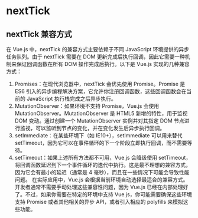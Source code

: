 # nextTick

## nextTick 兼容方式

在 Vue.js 中，nextTick 的兼容方式主要依赖于不同 JavaScript 环境提供的异步任务队列。由于 nextTick 需要在 DOM 更新完成后执行回调，因此它需要一种机制来保证回调函数在所有 DOM 操作完成后执行。以下是 Vue.js 实现的几种兼容方式：

1. Promises：在现代浏览器中，nextTick 会优先使用 Promise。Promise 是 ES6 引入的异步编程解决方案，它允许你注册回调函数，这些回调函数会在当前的 JavaScript 执行栈完成之后异步执行。
2. MutationObserver：如果环境不支持 Promise，Vue.js 会使用 MutationObserver。MutationObserver 是 HTML5 新增的特性，用于监视 DOM 变动。通过创建一个 MutationObserver 实例并对其指定 DOM 节点进行监视，可以监听到节点的变化，并在变化发生后异步执行回调。
3. setImmediate：在某些环境下（如 IE10+），setImmediate 可以用来替代 setTimeout，因为它可以在事件循环的下一个阶段立即执行回调，而不需要等待。
4. setTimeout：如果上述所有方法都不可用，Vue.js 会降级使用 setTimeout，将回调函数延迟到下一个事件循环的迭代中执行。这是最不理想的兼容方式，因为它会有最小的延迟（通常是 4 毫秒），而且在一些情况下可能会导致性能问题。
   在实际应用中，Vue.js 会根据当前环境自动选择最适合的兼容方式。开发者通常不需要手动处理这些兼容性问题，因为 Vue.js 已经在内部处理好了。不过，如果你需要在特定的环境中支持 Vue.js，你可能需要确保这些环境支持 Promise 或者其他相关的异步 API，或者引入相应的 polyfills 来模拟这些功能。
